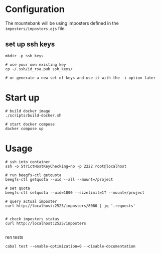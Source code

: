 # Configuration
The mountebank will be using imposters defined in the `imposters/imposters.ejs` file.

## set up ssh keys
```
mkdir -p ssh_keys

# use your own existing key
cp ~/.ssh/id_rsa.pub ssh_keys/

# or generate a new set of keys and use it with the -i option later
```


# Start up
```
# build docker image
./scripts/build-docker.sh

# start docker compose
docker compose up

```

# Usage
```
# ssh into container
ssh -o StrictHostKeyChecking=no -p 2222 root@localhost

# run beegfs-ctl getquota
beegfs-ctl getquota --uid --all --mount=/project

# set quota
beegfs-ctl setquota --uid=1000 --sizelimit=1T --mount=/project

# query actual imposter
curl http://localhost:2525/imposters/8080 | jq '.requests'


# check imposters status
curl http://localhost:2525/imposters


```

ren tests
```
cabal test --enable-optimization=0 --disable-documentation
```
